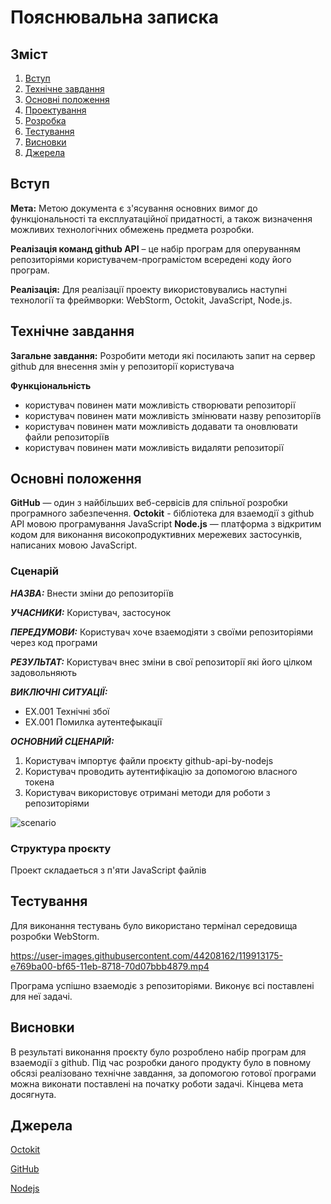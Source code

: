 # Пояснювальна записка
## Зміст
1. [Вступ](#вступ)
2. [Технічне завдання](#завдання)
3. [Основні положення](#теорія)
4. [Проектування](#проектування)
5. [Розробка](#розробка)
6. [Тестування](#тести)
7. [Висновки](#висновки)
8. [Джерела](#джерела)

<a name="вступ"></a>
## Вступ
**Мета:**
Метою документа є з'ясування основних вимог до функціональності та експлуатаційної придатності, а також визначення можливих технологічних обмежень предмета розробки.

**Реалізація команд github API** – це набір програм для оперуванням репозиторіями користувачем-програмістом всередені коду його програм. 

**Реалізація:**
Для реалізації проекту використовувались наступні технології та фреймворки:  WebStorm, Octokit, JavaScript, Node.js.

<a name="завдання"></a>
## Технічне завдання

**Загальне завдання:**
Розробити методи які посилають запит на сервер github для внесення змін у репозиторії користувача

**Функціональність**
- користувач повинен мати можливість створювати репозиторії
- користувач повинен мати можливість змінювати назву репозиторіїв
- користувач повинен мати можливість додавати та оновлювати файли репозиторіїв
- користувач повинен мати можливість видаляти репозиторії

<a name="теорія"></a>
## Основні положення
**GitHub** — один з найбільших веб-сервісів для спільної розробки програмного забезпечення.
**Octokit** - бібліотека для взаемодії з github API мовою програмування JavaScript
**Node.js** — платформа з відкритим кодом для виконання високопродуктивних мережевих застосунків, написаних мовою JavaScript.

### Сценарій
       
***НАЗВА:*** Внести зміни до репозиторіїв

***УЧАСНИКИ:*** Користувач, застосунок

***ПЕРЕДУМОВИ:*** Користувач хоче взаемодіяти з своїми репозиторіями через код програми

***РЕЗУЛЬТАТ:*** Користувач внес зміни в свої репозиторії які його цілком задовольняють

***ВИКЛЮЧНІ СИТУАЦІЇ:***
 - EХ.001 Технічні збої  
 - EX.001 Помилка аутентефыкації

***ОСНОВНИЙ СЦЕНАРІЙ:*** 
1. Користувач імпортує файли проєкту github-api-by-nodejs
2. Користувач проводить аутентифікацію за допомогою власного токена
3. Користувач використовує отримані методи для роботи з репозиторіями


![scenario](http://www.plantuml.com/plantuml/png/PP112eCm44NtESN7lLSGnNRNWbXwW5Id6eX9IIOBRzyXYw2u2Yyy_f-PDh8Ed3Qh03sn3tX72aeeHPfq95Hz8Cs4aNu-6Z7s2ZgY6uxEoomhZCDYU4sVB3pyOfm2ZjgDB5sZXkVH6SdfxUBqzrDVDy_u6ajWZq1YxiKS1wMGjq2TwgRCaL_KLhwai72JemiATsUKl9RSB2Vw0m00)

### Структура проєкту
Проект складаеться з п'яти JavaScript файлів

<a name="тести"></a>
## Тестування
Для виконання тестувань було використано термінал середовища розробки WebStorm.


https://user-images.githubusercontent.com/44208162/119913175-e769ba00-bf65-11eb-8718-70d07bbb4879.mp4


Програма успішно взаемодіє з репозиторіями. Виконує всі поставлені для неї задачі.

<a name="висновки"></a>
## Висновки
В результаті виконання проєкту було розроблено набір програм для взаемодії з github.
Під час розробки даного продукту було в повному обсязі реалізовано технічне завдання, за допомогою готової програми можна виконати поставлені на початку роботи задачі.
Кінцева мета досягнута.

<a name="джерела"></a>
## Джерела

[Octokit](https://octokit.github.io/rest.js/v18/)

[GitHub](https://uk.wikipedia.org/wiki/GitHub)

[Nodejs](https://uk.wikipedia.org/wiki/Node.js)
